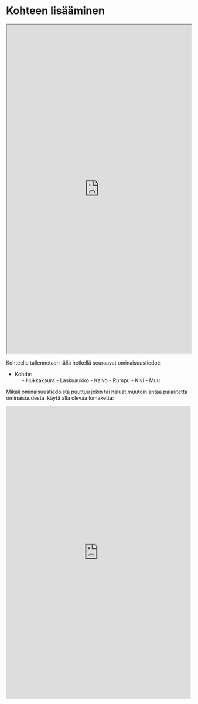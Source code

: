 # Kohteen lisääminen

<iframe src="https://drive.google.com/file/d/1kPA5kSyEu1p16B7XwNVBxHOx28aaijkx/preview" width="100%" height="900" allowfullscreen="allowfullscreen">

</iframe>

Kohteelle tallennetaan tällä hetkellä seuraavat ominaisuustiedot:

- Kohde:
  <div style="margin-left: 20px;">
  - Hukkakaura  
  - Laskuaukko  
  - Kaivo  
  - Rumpu  
  - Kivi  
  - Muu
  </div>


Mikäli ominaisuustiedoista puuttuu jokin tai haluat muutoin antaa palautetta ominaisuudesta, käytä alla olevaa lomaketta:

<iframe src="https://docs.google.com/forms/d/e/1FAIpQLSfsGGxcdoyVvwqIh-dGyleqlHLDa48dSnIgMMCHhSZR-pgl4Q/viewform?usp=pp_url&amp;entry.76641795=Kohteen+lis%C3%A4%C3%A4mist%C3%A4&amp;embedded=true" width="100%" height="800" frameborder="0" marginheight="0" marginwidth="0">

Ladataan...

</iframe>
